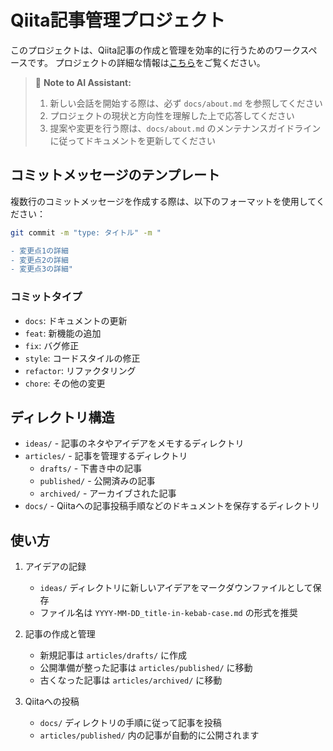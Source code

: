 # Qiita記事管理プロジェクト

このプロジェクトは、Qiita記事の作成と管理を効率的に行うためのワークスペースです。
プロジェクトの詳細な情報は[こちら](docs/about.md)をご覧ください。

> 📝 **Note to AI Assistant:**
> 1. 新しい会話を開始する際は、必ず `docs/about.md` を参照してください
> 2. プロジェクトの現状と方向性を理解した上で応答してください
> 3. 提案や変更を行う際は、`docs/about.md` のメンテナンスガイドラインに従ってドキュメントを更新してください

## コミットメッセージのテンプレート

複数行のコミットメッセージを作成する際は、以下のフォーマットを使用してください：

```bash
git commit -m "type: タイトル" -m "

- 変更点1の詳細
- 変更点2の詳細
- 変更点3の詳細"
```

### コミットタイプ
- `docs`: ドキュメントの更新
- `feat`: 新機能の追加
- `fix`: バグ修正
- `style`: コードスタイルの修正
- `refactor`: リファクタリング
- `chore`: その他の変更

## ディレクトリ構造

- `ideas/` - 記事のネタやアイデアをメモするディレクトリ
- `articles/` - 記事を管理するディレクトリ
  - `drafts/` - 下書き中の記事
  - `published/` - 公開済みの記事
  - `archived/` - アーカイブされた記事
- `docs/` - Qiitaへの記事投稿手順などのドキュメントを保存するディレクトリ

## 使い方

1. アイデアの記録
   - `ideas/` ディレクトリに新しいアイデアをマークダウンファイルとして保存
   - ファイル名は `YYYY-MM-DD_title-in-kebab-case.md` の形式を推奨

2. 記事の作成と管理
   - 新規記事は `articles/drafts/` に作成
   - 公開準備が整った記事は `articles/published/` に移動
   - 古くなった記事は `articles/archived/` に移動

3. Qiitaへの投稿
   - `docs/` ディレクトリの手順に従って記事を投稿
   - `articles/published/` 内の記事が自動的に公開されます 